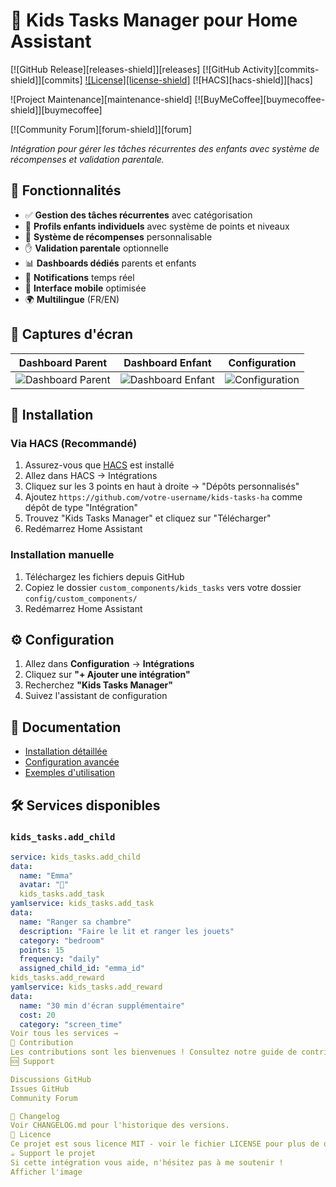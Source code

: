 # 🧸 Kids Tasks Manager pour Home Assistant

[![GitHub Release][releases-shield]][releases]
[![GitHub Activity][commits-shield]][commits]
[![License][license-shield]](LICENSE)
[![HACS][hacs-shield]][hacs]

![Project Maintenance][maintenance-shield]
[![BuyMeCoffee][buymecoffee-shield]][buymecoffee]

[![Community Forum][forum-shield]][forum]

_Intégration pour gérer les tâches récurrentes des enfants avec système de récompenses et validation parentale._

## 🌟 Fonctionnalités

- ✅ **Gestion des tâches récurrentes** avec catégorisation
- 👶 **Profils enfants individuels** avec système de points et niveaux
- 🎁 **Système de récompenses** personnalisable
- ✋ **Validation parentale** optionnelle
- 📊 **Dashboards dédiés** parents et enfants
- 🔔 **Notifications** temps réel
- 📱 **Interface mobile** optimisée
- 🌍 **Multilingue** (FR/EN)

## 📸 Captures d'écran

| Dashboard Parent | Dashboard Enfant | Configuration |
|---|---|---|
| ![Dashboard Parent](docs/images/dashboard_parent.png) | ![Dashboard Enfant](docs/images/dashboard_child.png) | ![Configuration](docs/images/config_flow.png) |

## 🚀 Installation

### Via HACS (Recommandé)

1. Assurez-vous que [HACS](https://hacs.xyz/) est installé
2. Allez dans HACS → Intégrations
3. Cliquez sur les 3 points en haut à droite → "Dépôts personnalisés"
4. Ajoutez `https://github.com/votre-username/kids-tasks-ha` comme dépôt de type "Intégration"
5. Trouvez "Kids Tasks Manager" et cliquez sur "Télécharger"
6. Redémarrez Home Assistant

### Installation manuelle

1. Téléchargez les fichiers depuis GitHub
2. Copiez le dossier `custom_components/kids_tasks` vers votre dossier `config/custom_components/`
3. Redémarrez Home Assistant

## ⚙️ Configuration

1. Allez dans **Configuration** → **Intégrations**
2. Cliquez sur **"+ Ajouter une intégration"**
3. Recherchez **"Kids Tasks Manager"**
4. Suivez l'assistant de configuration

## 📖 Documentation

- [Installation détaillée](docs/installation.md)
- [Configuration avancée](docs/configuration.md)
- [Exemples d'utilisation](docs/examples.md)

## 🛠️ Services disponibles

### `kids_tasks.add_child`
```yaml
service: kids_tasks.add_child
data:
  name: "Emma"
  avatar: "👧"
  kids_tasks.add_task
yamlservice: kids_tasks.add_task
data:
  name: "Ranger sa chambre"
  description: "Faire le lit et ranger les jouets"
  category: "bedroom"
  points: 15
  frequency: "daily"
  assigned_child_id: "emma_id"
kids_tasks.add_reward
yamlservice: kids_tasks.add_reward
data:
  name: "30 min d'écran supplémentaire"
  cost: 20
  category: "screen_time"
Voir tous les services →
🤝 Contribution
Les contributions sont les bienvenues ! Consultez notre guide de contribution.
🆘 Support

Discussions GitHub
Issues GitHub
Community Forum

📝 Changelog
Voir CHANGELOG.md pour l'historique des versions.
📄 Licence
Ce projet est sous licence MIT - voir le fichier LICENSE pour plus de détails.
☕ Support le projet
Si cette intégration vous aide, n'hésitez pas à me soutenir !
Afficher l'image